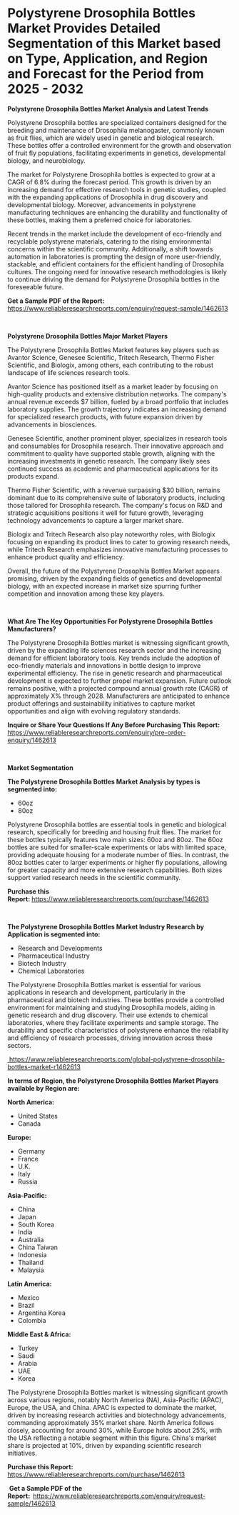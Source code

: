 <p><h1>Polystyrene Drosophila Bottles Market Provides Detailed Segmentation of this Market based on Type, Application, and Region and Forecast for the Period from 2025 - 2032</h1></p><p><strong>Polystyrene Drosophila Bottles Market Analysis and Latest Trends</strong></p>
<p><p>Polystyrene Drosophila bottles are specialized containers designed for the breeding and maintenance of Drosophila melanogaster, commonly known as fruit flies, which are widely used in genetic and biological research. These bottles offer a controlled environment for the growth and observation of fruit fly populations, facilitating experiments in genetics, developmental biology, and neurobiology. </p><p>The market for Polystyrene Drosophila bottles is expected to grow at a CAGR of 6.8% during the forecast period. This growth is driven by an increasing demand for effective research tools in genetic studies, coupled with the expanding applications of Drosophila in drug discovery and developmental biology. Moreover, advancements in polystyrene manufacturing techniques are enhancing the durability and functionality of these bottles, making them a preferred choice for laboratories.</p><p>Recent trends in the market include the development of eco-friendly and recyclable polystyrene materials, catering to the rising environmental concerns within the scientific community. Additionally, a shift towards automation in laboratories is prompting the design of more user-friendly, stackable, and efficient containers for the efficient handling of Drosophila cultures. The ongoing need for innovative research methodologies is likely to continue driving the demand for Polystyrene Drosophila bottles in the foreseeable future.</p></p>
<p><strong>Get a Sample PDF of the Report:&nbsp;</strong> <a href="https://www.reliableresearchreports.com/enquiry/request-sample/1462613?utm_campaign=2487&utm_medium=2&utm_source=Github&utm_content=ia&utm_term=14042025&utm_id=polystyrene-drosophila-bottles">https://www.reliableresearchreports.com/enquiry/request-sample/1462613</a></p>
<p>&nbsp;</p>
<p><strong>Polystyrene Drosophila Bottles Major Market Players</strong></p>
<p><p>The Polystyrene Drosophila Bottles Market features key players such as Avantor Science, Genesee Scientific, Tritech Research, Thermo Fisher Scientific, and Biologix, among others, each contributing to the robust landscape of life sciences research tools. </p><p>Avantor Science has positioned itself as a market leader by focusing on high-quality products and extensive distribution networks. The company's annual revenue exceeds $7 billion, fueled by a broad portfolio that includes laboratory supplies. The growth trajectory indicates an increasing demand for specialized research products, with future expansion driven by advancements in biosciences.</p><p>Genesee Scientific, another prominent player, specializes in research tools and consumables for Drosophila research. Their innovative approach and commitment to quality have supported stable growth, aligning with the increasing investments in genetic research. The company likely sees continued success as academic and pharmaceutical applications for its products expand.</p><p>Thermo Fisher Scientific, with a revenue surpassing $30 billion, remains dominant due to its comprehensive suite of laboratory products, including those tailored for Drosophila research. The company's focus on R&D and strategic acquisitions positions it well for future growth, leveraging technology advancements to capture a larger market share.</p><p>Biologix and Tritech Research also play noteworthy roles, with Biologix focusing on expanding its product lines to cater to growing research needs, while Tritech Research emphasizes innovative manufacturing processes to enhance product quality and efficiency.</p><p>Overall, the future of the Polystyrene Drosophila Bottles Market appears promising, driven by the expanding fields of genetics and developmental biology, with an expected increase in market size spurring further competition and innovation among these key players.</p></p>
<p>&nbsp;</p>
<p><strong>What Are The Key Opportunities For Polystyrene Drosophila Bottles Manufacturers?</strong></p>
<p><p>The Polystyrene Drosophila Bottles market is witnessing significant growth, driven by the expanding life sciences research sector and the increasing demand for efficient laboratory tools. Key trends include the adoption of eco-friendly materials and innovations in bottle design to improve experimental efficiency. The rise in genetic research and pharmaceutical development is expected to further propel market expansion. Future outlook remains positive, with a projected compound annual growth rate (CAGR) of approximately X% through 2028. Manufacturers are anticipated to enhance product offerings and sustainability initiatives to capture market opportunities and align with evolving regulatory standards.</p></p>
<p><strong>Inquire or Share Your Questions If Any Before Purchasing This Report:</strong> <a href="https://www.reliableresearchreports.com/enquiry/pre-order-enquiry/1462613?utm_campaign=2487&utm_medium=2&utm_source=Github&utm_content=ia&utm_term=14042025&utm_id=polystyrene-drosophila-bottles">https://www.reliableresearchreports.com/enquiry/pre-order-enquiry/1462613</a></p>
<p>&nbsp;</p>
<p><strong>Market Segmentation</strong></p>
<p><strong>The Polystyrene Drosophila Bottles Market Analysis by types is segmented into:</strong></p>
<p><ul><li>60oz</li><li>80oz</li></ul></p>
<p><p>Polystyrene Drosophila bottles are essential tools in genetic and biological research, specifically for breeding and housing fruit flies. The market for these bottles typically features two main sizes: 60oz and 80oz. The 60oz bottles are suited for smaller-scale experiments or labs with limited space, providing adequate housing for a moderate number of flies. In contrast, the 80oz bottles cater to larger experiments or higher fly populations, allowing for greater capacity and more extensive research capabilities. Both sizes support varied research needs in the scientific community.</p></p>
<p><strong>Purchase this Report:&nbsp;</strong><a href="https://www.reliableresearchreports.com/purchase/1462613?utm_campaign=2487&utm_medium=2&utm_source=Github&utm_content=ia&utm_term=14042025&utm_id=polystyrene-drosophila-bottles">https://www.reliableresearchreports.com/purchase/1462613</a></p>
<p>&nbsp;</p>
<p><strong>The Polystyrene Drosophila Bottles Market Industry Research by Application is segmented into:</strong></p>
<p><ul><li>Research and Developments</li><li>Pharmaceutical Industry</li><li>Biotech Industry</li><li>Chemical Laboratories</li></ul></p>
<p><p>The Polystyrene Drosophila Bottles market is essential for various applications in research and development, particularly in the pharmaceutical and biotech industries. These bottles provide a controlled environment for maintaining and studying Drosophila models, aiding in genetic research and drug discovery. Their use extends to chemical laboratories, where they facilitate experiments and sample storage. The durability and specific characteristics of polystyrene enhance the reliability and efficiency of research processes, driving innovation across these sectors.</p></p>
<p><a href="https://www.reliableresearchreports.com/global-polystyrene-drosophila-bottles-market-r1462613?utm_campaign=2487&utm_medium=2&utm_source=Github&utm_content=ia&utm_term=14042025&utm_id=polystyrene-drosophila-bottles">&nbsp;https://www.reliableresearchreports.com/global-polystyrene-drosophila-bottles-market-r1462613</a></p>
<p><strong>In terms of Region, the Polystyrene Drosophila Bottles Market Players available by Region are:</strong></p>
<p>
    <p> <strong> North America: </strong>
        <ul>
            <li>United States</li>
            <li>Canada</li>
        </ul>
        </p> 
    <p> <strong> Europe: </strong>
        <ul>
            <li>Germany</li>
            <li>France</li>
            <li>U.K.</li>
            <li>Italy</li>
            <li>Russia</li>
        </ul>
        </p> 
    <p> <strong> Asia-Pacific: </strong>
        <ul>
            <li>China</li>
            <li>Japan</li>
            <li>South Korea</li>
            <li>India</li>
            <li>Australia</li>
            <li>China Taiwan</li>
            <li>Indonesia</li>
            <li>Thailand</li>
            <li>Malaysia</li>
        </ul>
        </p> 
    <p> <strong> Latin America: </strong>
        <ul>
            <li>Mexico</li>
            <li>Brazil</li>
            <li>Argentina Korea</li>
            <li>Colombia</li>
        </ul>
        </p> 
    <p> <strong> Middle East & Africa: </strong>
        <ul>
            <li>Turkey</li>
            <li>Saudi</li>
            <li>Arabia</li>
            <li>UAE</li>
            <li>Korea</li>
        </ul>
    </p>
    </p>
<p><p>The Polystyrene Drosophila Bottles market is witnessing significant growth across various regions, notably North America (NA), Asia-Pacific (APAC), Europe, the USA, and China. APAC is expected to dominate the market, driven by increasing research activities and biotechnology advancements, commanding approximately 35% market share. North America follows closely, accounting for around 30%, while Europe holds about 25%, with the USA reflecting a notable segment within this figure. China's market share is projected at 10%, driven by expanding scientific research initiatives.</p></p>
<p><strong>Purchase this Report: </strong><a href="https://www.reliableresearchreports.com/purchase/1462613?utm_campaign=2487&utm_medium=2&utm_source=Github&utm_content=ia&utm_term=14042025&utm_id=polystyrene-drosophila-bottles">https://www.reliableresearchreports.com/purchase/1462613</a></p>
<p>&nbsp;<strong>Get a Sample PDF of the Report:&nbsp;&nbsp;</strong><a href="https://www.reliableresearchreports.com/enquiry/request-sample/1462613?utm_campaign=2487&utm_medium=2&utm_source=Github&utm_content=ia&utm_term=14042025&utm_id=polystyrene-drosophila-bottles">https://www.reliableresearchreports.com/enquiry/request-sample/1462613</a></p>
<p><strong></strong></p>
<p><p></p><p></p><p></p></p>